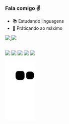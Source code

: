 ### Fala comigo ✌️

- 📚 Estudando linguagens 
- 🧠 Práticando ao máximo

<div>
  
  <a href="https://beacons.ai/aarleyzin">
  <img height="180em" src="https://github-readme-stats.vercel.app/api?username=aarleyzin&show_icons=true&theme=midnight-purple&include_all_commits=true&count_private=true"/>
  <img height="180em" src="https://github-readme-stats.vercel.app/api/top-langs/?username=aarleyzin&layout=compact&langs_count=7&theme=midnight-purple"/>
</div>

##

<div>
<a href="https://www.tiktok.com/@arlindo.orsini" target="_blank"><img src="https://img.shields.io/badge/TikTok-000000?style=for-the-badge&logo=tiktok&logoColor=white" target="_blank"></a>
<a href="https://www.twitter.com/aarleyzin" target="_blank"><img src="https://img.shields.io/badge/Twitter-1DA1F2?style=for-the-badge&logo=twitter&logoColor=white" target="_blank"></a>
  <a href="https://instagram.com/aarleyzin" target="_blank"><img src="https://img.shields.io/badge/-Instagram-%23E4405F?style=for-the-badge&logo=instagram&logoColor=white" target="_blank"></a>
 	<a href="https://www.twitch.tv/aarleyzin" target="_blank"><img src="https://img.shields.io/badge/Twitch-9146FF?style=for-the-badge&logo=twitch&logoColor=white" target="_blank"></a>
  <a href = "mailto:aarleyzin@gmail.com"><img src="https://img.shields.io/badge/-Gmail-%23333?style=for-the-badge&logo=gmail&logoColor=white" target="_blank"></a>
  
  ![Snake animation](https://github.com/aarleyzin/aarleyzin/blob/output/github-contribution-grid-snake.svg)

</div>
